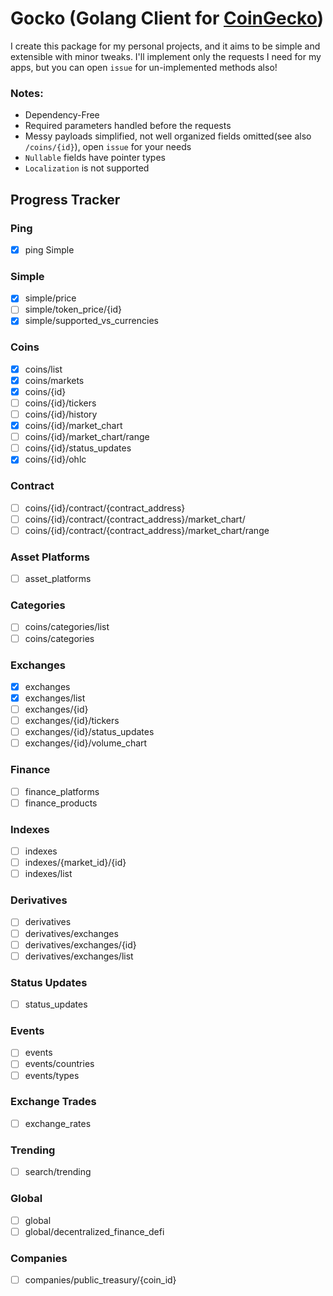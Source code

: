 # Gocko (Golang Client for [CoinGecko](https://coingecko.com/))

I create this package for my personal projects, and it aims to be simple and extensible with minor tweaks. I'll
implement only the requests I need for my apps, but you can open `issue` for un-implemented methods also!

### Notes:

- Dependency-Free
- Required parameters handled before the requests
- Messy payloads simplified, not well organized fields omitted(see also `/coins/{id}`), open `issue` for your needs
- `Nullable` fields have pointer types
- `Localization` is not supported

## Progress Tracker

### Ping

- [X] ping Simple

### Simple

- [X] simple/price
- [ ] simple/token_price/{id}
- [X] simple/supported_vs_currencies

### Coins

- [X] coins/list
- [X] coins/markets
- [X] coins/{id}
- [ ] coins/{id}/tickers
- [ ] coins/{id}/history
- [X] coins/{id}/market_chart
- [ ] coins/{id}/market_chart/range
- [ ] coins/{id}/status_updates
- [X] coins/{id}/ohlc

### Contract

- [ ] coins/{id}/contract/{contract_address}
- [ ] coins/{id}/contract/{contract_address}/market_chart/
- [ ] coins/{id}/contract/{contract_address}/market_chart/range

### Asset Platforms

- [ ] asset_platforms

### Categories

- [ ] coins/categories/list
- [ ] coins/categories

### Exchanges

- [X] exchanges
- [X] exchanges/list
- [ ] exchanges/{id}
- [ ] exchanges/{id}/tickers
- [ ] exchanges/{id}/status_updates
- [ ] exchanges/{id}/volume_chart

### Finance

- [ ] finance_platforms
- [ ] finance_products

### Indexes

- [ ] indexes
- [ ] indexes/{market_id}/{id}
- [ ] indexes/list

### Derivatives

- [ ] derivatives
- [ ] derivatives/exchanges
- [ ] derivatives/exchanges/{id}
- [ ] derivatives/exchanges/list

### Status Updates

- [ ] status_updates

### Events

- [ ] events
- [ ] events/countries
- [ ] events/types

### Exchange Trades

- [ ] exchange_rates

### Trending

- [ ] search/trending

### Global

- [ ] global
- [ ] global/decentralized_finance_defi

### Companies

- [ ] companies/public_treasury/{coin_id}
